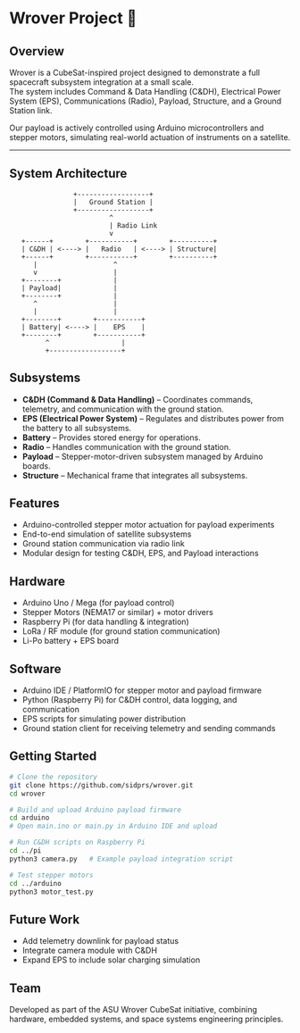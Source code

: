 # Wrover Project 🚀

## Overview
Wrover is a CubeSat-inspired project designed to demonstrate a full spacecraft subsystem integration at a small scale.  
The system includes Command & Data Handling (C&DH), Electrical Power System (EPS), Communications (Radio), Payload, Structure, and a Ground Station link.  

Our payload is actively controlled using Arduino microcontrollers and stepper motors, simulating real-world actuation of instruments on a satellite.

---

## System Architecture

```text
                +------------------+
                |   Ground Station |
                +------------------+
                         ^
                         | Radio Link
                         v
   +------+        +-----------+        +----------+
   | C&DH | <----> |   Radio   | <----> | Structure|
   +------+        +-----------+        +----------+
      |                   ^
      v                   |
   +--------+             |
   | Payload|             |
   +--------+             |
      ^                   |
      |                   |
   +--------+        +-----------+
   | Battery| <----> |    EPS    |
   +--------+        +-----------+
         ^                  |
         +------------------+
```

## Subsystems
* **C&DH (Command & Data Handling)** – Coordinates commands, telemetry, and communication with the ground station.
* **EPS (Electrical Power System)** – Regulates and distributes power from the battery to all subsystems.
* **Battery** – Provides stored energy for operations.
* **Radio** – Handles communication with the ground station.
* **Payload** – Stepper-motor-driven subsystem managed by Arduino boards.
* **Structure** – Mechanical frame that integrates all subsystems.

## Features
* Arduino-controlled stepper motor actuation for payload experiments
* End-to-end simulation of satellite subsystems
* Ground station communication via radio link
* Modular design for testing C&DH, EPS, and Payload interactions

## Hardware
* Arduino Uno / Mega (for payload control)
* Stepper Motors (NEMA17 or similar) + motor drivers
* Raspberry Pi (for data handling & integration)
* LoRa / RF module (for ground station communication)
* Li-Po battery + EPS board

## Software
* Arduino IDE / PlatformIO for stepper motor and payload firmware
* Python (Raspberry Pi) for C&DH control, data logging, and communication
* EPS scripts for simulating power distribution
* Ground station client for receiving telemetry and sending commands

## Getting Started

```bash
# Clone the repository
git clone https://github.com/sidprs/wrover.git
cd wrover

# Build and upload Arduino payload firmware
cd arduino
# Open main.ino or main.py in Arduino IDE and upload

# Run C&DH scripts on Raspberry Pi
cd ../pi
python3 camera.py   # Example payload integration script

# Test stepper motors
cd ../arduino
python3 motor_test.py
```

## Future Work
* Add telemetry downlink for payload status
* Integrate camera module with C&DH
* Expand EPS to include solar charging simulation

## Team
Developed as part of the ASU Wrover CubeSat initiative, combining hardware, embedded systems, and space systems engineering principles.

